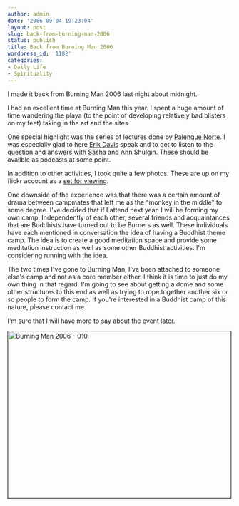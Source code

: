 ```yaml
---
author: admin
date: '2006-09-04 19:23:04'
layout: post
slug: back-from-burning-man-2006
status: publish
title: Back from Burning Man 2006
wordpress_id: '1182'
categories:
- Daily Life
- Spirituality
---
```

I made it back from Burning Man 2006 last night about midnight.

I had an excellent time at Burning Man this year. I spent a huge amount of time wandering the playa (to the point of developing relatively bad blisters on my feet) taking in the art and the sites.

One special highlight was the series of lectures done by <a href="http://www.matrixmasters.com/pn/">Palenque Norte</a>. I was especially glad to here <a href="http://www.techgnosis.com/">Erik Davis</a> speak and to get to listen to the question and answers with <a href="http://en.wikipedia.org/wiki/Alexander_Shulgin">Sasha</a> and Ann Shulgin. These should be availble as podcasts at some point.

In addition to other activities, I took quite a few photos. These are up on my flickr account as a <a href="http://www.flickr.com/photos/albill/sets/72157594267986064/">set for viewing</a>.

One downside of the experience was that there was a certain amount of drama between campmates that left me as the "monkey in the middle" to some degree. I've decided that if I attend next year, I will be forming my own camp. Independently of each other, several friends and acquaintances that are Buddhists have turned out to be Burners as well. These individuals have each mentioned in conversation the idea of having a Buddhist theme camp. The idea is to create a good meditation space and provide some meditation instruction as well as some other Buddhist activities. I'm considering running with the idea.

The two times I've gone to Burning Man, I've been attached to someone else's camp and not as a core member either. I think it is time to just do my own thing in that regard. I'm going to see about getting a dome and some other structures to this end as well as trying to rope together another six or so people to form the camp. If you're interested in a Buddhist camp of this nature, please contact me.

I'm sure that I will have more to say about the event later.

<a title="Photo Sharing" href="http://www.flickr.com/photos/albill/233612372/"><img width="500" height="375" border="1" alt="Burning Man 2006 - 010" src="http://static.flickr.com/84/233612372_a152589610.jpg" /></a>
